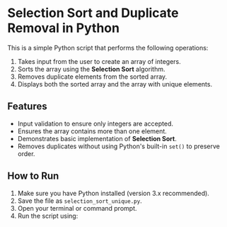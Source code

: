 # Selection Sort and Duplicate Removal in Python

This is a simple Python script that performs the following operations:

1. Takes input from the user to create an array of integers.
2. Sorts the array using the **Selection Sort** algorithm.
3. Removes duplicate elements from the sorted array.
4. Displays both the sorted array and the array with unique elements.

## Features

- Input validation to ensure only integers are accepted.
- Ensures the array contains more than one element.
- Demonstrates basic implementation of **Selection Sort**.
- Removes duplicates without using Python's built-in `set()` to preserve order.

## How to Run

1. Make sure you have Python installed (version 3.x recommended).
2. Save the file as `selection_sort_unique.py`.
3. Open your terminal or command prompt.
4. Run the script using:
